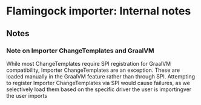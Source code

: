# Flamingock importer: Internal notes


## Notes

### Note on Importer ChangeTemplates and GraalVM
While most ChangeTemplates require SPI registration for GraalVM compatibility, Importer ChangeTemplates are an exception. These are loaded manually in the GraalVM feature rather than through SPI. Attempting to register Importer ChangeTemplates via SPI would cause failures, as we selectively load them based on the specific driver the user is importingver the user imports 